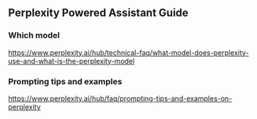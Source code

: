 ## Perplexity Powered Assistant Guide

### Which model

https://www.perplexity.ai/hub/technical-faq/what-model-does-perplexity-use-and-what-is-the-perplexity-model

### Prompting tips and examples

https://www.perplexity.ai/hub/faq/prompting-tips-and-examples-on-perplexity
